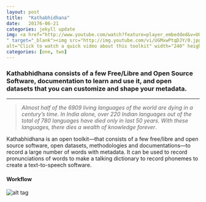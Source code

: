 ```yaml
---
layout: post
title:  "Kathabhidhana"
date:   20176-06-21
categories: jekyll update
img: <a href="http://www.youtube.com/watch?feature=player_embedded&v=UGMxwPtqDJY
" target="_blank"><img src="http://img.youtube.com/vi/UGMxwPtqDJY/0.jpg" 
alt="Click to watch a quick video about this toolkit" width="240" height="180" border="10" /></a>
categories: [one, two]
---
```

### Kathabhidhana consists of a few Free/Libre and Open Source Software, documentation to learn and use it, and open datasets that you can customize and shape your metadata.
------------

> _Almost half of the 6909 living languages of the world are dying in a century’s time. In India alone, over 220 Indian languages out of the total of 780 languages have died only in last 50 years. With these languages, there dies a wealth of knowledge forever_.

Kathabhidhana is an open toolkit—that consists of a few free/libre and open source software, open datasets, methodologies and documentations—to record a large number of words with metadata. It can be used to record pronunciations of words to make a talking dictionary to record phonemes to create a text-to-speech software.

#### Workflow
![alt tag](https://upload.wikimedia.org/wikipedia/commons/thumb/5/55/Workflow_of_Kathabhidhana.svg/900px-Workflow_of_Kathabhidhana.svg.png)
